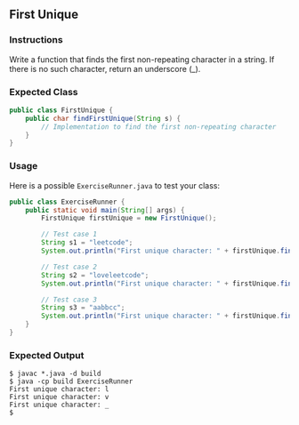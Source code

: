 ## First Unique

### Instructions

Write a function that finds the first non-repeating character in a string. If there is no such character, return an underscore (\_).

### Expected Class

```java
public class FirstUnique {
    public char findFirstUnique(String s) {
        // Implementation to find the first non-repeating character
    }
}
```

### Usage

Here is a possible `ExerciseRunner.java` to test your class:

```java
public class ExerciseRunner {
    public static void main(String[] args) {
        FirstUnique firstUnique = new FirstUnique();

        // Test case 1
        String s1 = "leetcode";
        System.out.println("First unique character: " + firstUnique.findFirstUnique(s1)); // Expected output: 'l'

        // Test case 2
        String s2 = "loveleetcode";
        System.out.println("First unique character: " + firstUnique.findFirstUnique(s2)); // Expected output: 'v'

        // Test case 3
        String s3 = "aabbcc";
        System.out.println("First unique character: " + firstUnique.findFirstUnique(s3)); // Expected output: '_'
    }
}
```

### Expected Output

```shell
$ javac *.java -d build
$ java -cp build ExerciseRunner
First unique character: l
First unique character: v
First unique character: _
$
```
